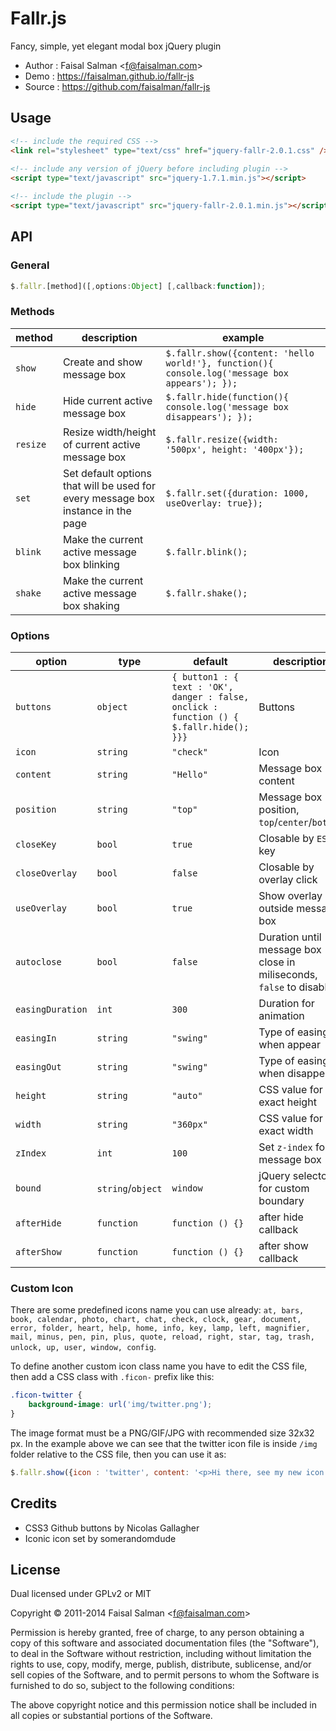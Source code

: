 # Fallr.js

Fancy, simple, yet elegant modal box jQuery plugin

* Author    : Faisal Salman <<f@faisalman.com>>
* Demo      : https://faisalman.github.io/fallr-js
* Source    : https://github.com/faisalman/fallr-js

## Usage

```html
<!-- include the required CSS -->
<link rel="stylesheet" type="text/css" href="jquery-fallr-2.0.1.css" />
                
<!-- include any version of jQuery before including plugin -->
<script type="text/javascript" src="jquery-1.7.1.min.js"></script>

<!-- include the plugin -->
<script type="text/javascript" src="jquery-fallr-2.0.1.min.js"></script>
```

## API

### General

```js
$.fallr.[method]([,options:Object] [,callback:function]);
```

### Methods

| method | description | example |
| --- | --- | --- |
| `show` | Create and show message box | `$.fallr.show({content: 'hello world!'}, function(){ console.log('message box appears'); });` |
| `hide` | Hide current active message box | `$.fallr.hide(function(){ console.log('message box disappears'); });` |
| `resize` | Resize width/height of current active message box | `$.fallr.resize({width: '500px', height: '400px'});` |
| `set` | Set default options that will be used for every message box instance in the page | `$.fallr.set({duration: 1000, useOverlay: true});` |
| `blink` | Make the current active message box blinking | `$.fallr.blink();` |
| `shake` | Make the current active message box shaking | `$.fallr.shake();` |

### Options

| option | type | default | description |
| --- | --- | --- | --- |
| `buttons` | `object` | `{ button1 : { text : 'OK', danger : false, onclick : function () { $.fallr.hide(); }}}` | Buttons |
| `icon` | `string` | `"check"` | Icon |
| `content` | `string` | `"Hello"` | Message box content |
| `position` | `string` | `"top"` | Message box position, `top`/`center`/`bottom` |
| `closeKey` | `bool` | `true` | Closable by `ESC` key |
| `closeOverlay` | `bool` | `false` | Closable by overlay click |
| `useOverlay` | `bool` | `true` | Show overlay outside message box |
| `autoclose` | `bool` | `false` | Duration until message box close in miliseconds, `false` to disable |
| `easingDuration` | `int` | `300` | Duration for animation |
| `easingIn` | `string` | `"swing"` | Type of easing when appear |
| `easingOut` | `string` | `"swing"` | Type of easing when disappear |
| `height` | `string` | `"auto"` | CSS value for exact height |
| `width` | `string` | `"360px"` | CSS value for exact width |
| `zIndex` | `int` | `100` | Set `z-index` for message box |
| `bound` | `string`/`object` | `window` | jQuery selector for custom boundary |
| `afterHide` | `function` | `function () {}` | after hide callback |
| `afterShow` | `function` | `function () {}` | after show callback |

### Custom Icon

There are some predefined icons name you can use already: `at, bars, book, calendar, photo, chart, chat, check, clock, gear, document, error, folder, heart, help, home, info, key, lamp, left, magnifier, mail, minus, pen, pin, plus, quote, reload, right, star, tag, trash, unlock, up, user, window, config`.

To define another custom icon class name you have to edit the CSS file, then add a CSS class with `.ficon-` prefix like this:

```css
.ficon-twitter {
    background-image: url('img/twitter.png');
}
```

The image format must be a PNG/GIF/JPG with recommended size 32x32 px. In the example above we can see that the twitter icon file is inside `/img` folder relative to the CSS file, then you can use it as:

```js
$.fallr.show({icon : 'twitter', content: '<p>Hi there, see my new icon!</p>'});
```

## Credits

* CSS3 Github buttons by Nicolas Gallagher
* Iconic icon set by somerandomdude

## License

Dual licensed under GPLv2 or MIT

Copyright © 2011-2014 Faisal Salman <<f@faisalman.com>>

Permission is hereby granted, free of charge, to any person obtaining a copy of 
this software and associated documentation files (the "Software"), to deal in 
the Software without restriction, including without limitation the rights to use, 
copy, modify, merge, publish, distribute, sublicense, and/or sell copies of the 
Software, and to permit persons to whom the Software is furnished to do so, 
subject to the following conditions:

The above copyright notice and this permission notice shall be included in all 
copies or substantial portions of the Software.